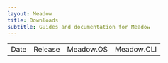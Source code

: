 ```yaml
---
layout: Meadow
title: Downloads
subtitle: Guides and documentation for Meadow
---
```


<table>
  <tbody id="releases">
    <tr>
      <td>Date</td>
      <td>Release</td>
      <td>Meadow.OS</td>
      <td>Meadow.CLI</td>
    </tr>
  </tbody>
</table>

<script language="javascript">
    fetch('https://www.wildernesslabs.co/api/releases')
    .then(response => response.json())
    .then(json => {
        var releases = document.getElementById('releases');
        json.forEach(function(item, index, array){
            var createdAt = moment(item.createdAt + 'Z'); // parse UTC
            var row = releases.insertRow();
            addCell(row, createdAt.format("MMM Do YYYY"));
            addCell(row, item.title);
            addCell(row, `<a href="${item.osUrl}">${item.osUrl ? item.osUrl.substring(item.osUrl.lastIndexOf('/')+1) : ''}</a>`);
            addCell(row, `<a href="${item.cliUrl}">${item.cliUrl ? item.cliUrl.substring(item.cliUrl.lastIndexOf('/')+1) : ''}</a>`);
        });
    });

    function addCell(row, inner){
        var cell = row.insertCell();
        cell.innerHTML = inner;
    }

</script>